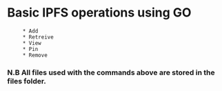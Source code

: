 # Basic IPFS operations using GO
         * Add
         * Retreive
         * View
         * Pin
         * Remove

### N.B All files used with the commands above are stored in the files folder.